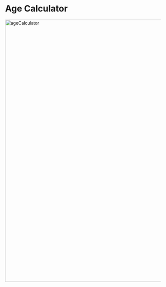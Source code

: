 # Age Calculator
<img width="846" alt="ageCalculator" src="https://user-images.githubusercontent.com/96326525/181090777-bdf07b59-783d-4a48-b774-75c0bfa6b6f7.png">
